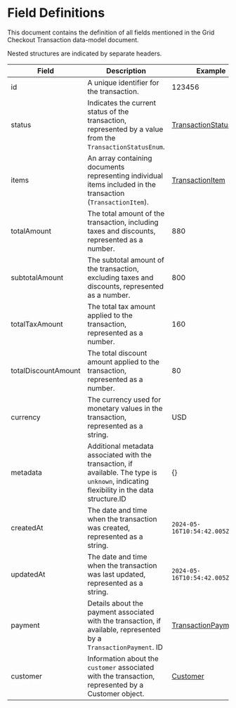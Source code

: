 # Field Definitions

This document contains the definition of all fields mentioned in the Grid Checkout Transaction data-model document.

Nested structures are indicated by separate headers.

| Field               | Description                                                                                                                               | Example                                                                     |
| ------------------- | ----------------------------------------------------------------------------------------------------------------------------------------- | --------------------------------------------------------------------------- |
| id                  | A unique identifier for the transaction.                                                                                                  | 123456                                                                      |
| status              | Indicates the current status of the transaction, represented by a value from the `TransactionStatusEnum`.                                 | [TransactionStatusEnum](/grid-checkout/data-model?id=transactionStatusEnum) |
| items               | An array containing documents representing individual items included in the transaction (`TransactionItem`).                              | [TransactionItem](/grid-checkout/data-model?id=TransactionItem)             |
| totalAmount         | The total amount of the transaction, including taxes and discounts, represented as a number.                                              | 880                                                                         |
| subtotalAmount      | The subtotal amount of the transaction, excluding taxes and discounts, represented as a number.                                           | 800                                                                         |
| totalTaxAmount      | The total tax amount applied to the transaction, represented as a number.                                                                 | 160                                                                         |
| totalDiscountAmount | The total discount amount applied to the transaction, represented as a number.                                                            | 80                                                                          |
| currency            | The currency used for monetary values in the transaction, represented as a string.                                                        | USD                                                                         |
| metadata            | Additional metadata associated with the transaction, if available. The type is `unknown`, indicating flexibility in the data structure.ID | {}                                                                          |
| createdAt           | The date and time when the transaction was created, represented as a string.                                                              | `2024-05-16T10:54:42.005Z`                                                  |
| updatedAt           | The date and time when the transaction was last updated, represented as a string.                                                         | `2024-05-16T10:54:42.005Z`                                                  |
| payment             | Details about the payment associated with the transaction, if available, represented by a `TransactionPayment`. ID                        | [TransactionPayment](/grid-checkout/data-model?id=transactionPayment)       |
| customer            | Information about the `customer` associated with the transaction, represented by a Customer object.                                       | [Customer](/grid-checkout/data-model?id=customer)                           |
